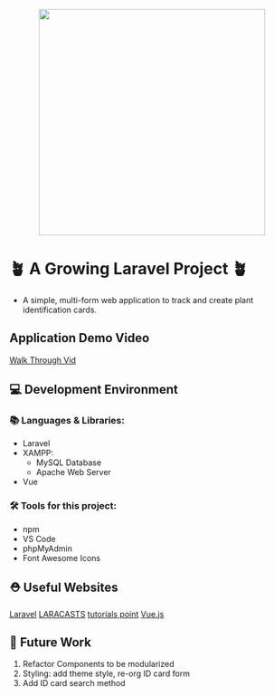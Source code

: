 <p align="center"><a href="https://laravel.com" target="_blank"><img src="https://raw.githubusercontent.com/laravel/art/master/logo-lockup/5%20SVG/2%20CMYK/1%20Full%20Color/laravel-logolockup-cmyk-red.svg" width="400"></a></p>


# 🪴 A Growing Laravel Project 🪴

* A simple, multi-form web application to track and create plant identification cards. 



## Application Demo Video
[Walk Through Vid](https://#)


## 💻 Development Environment
### 📚 Languages & Libraries:

- Laravel
- XAMPP:
  - MySQL Database
  - Apache Web Server
- Vue



### 🛠 Tools for this project: 

- npm
- VS Code
- phpMyAdmin
- Font Awesome Icons



## ⛑ Useful Websites
[Laravel](https://laravel.com)
[LARACASTS](https://laracasts.com/topics/vue)
[tutorials point](https://www.tutorialspoint.com/laravel/index.htm)
[Vue.js](https://vuejs.org)




## 🧱 Future Work
1. Refactor Components to be modularized
1. Styling: add theme style, re-org ID card form
1. Add ID card search method

